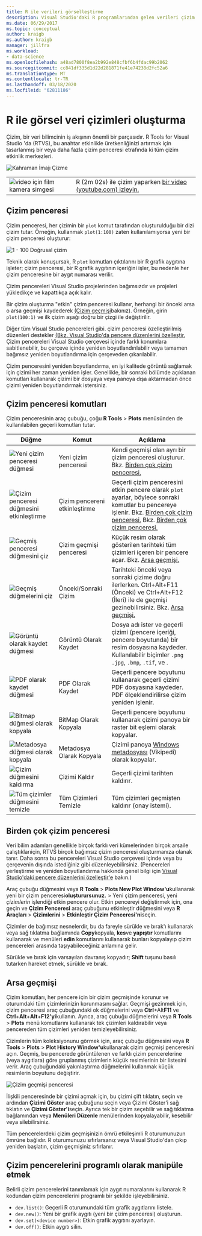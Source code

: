 ```yaml
---
title: R ile verileri görselleştirme
description: Visual Studio'daki R programlarından gelen verileri çizim pencerelerini kullanarak nasıl çizilir?
ms.date: 06/29/2017
ms.topic: conceptual
author: kraigb
ms.author: kraigb
manager: jillfra
ms.workload:
- data-science
ms.openlocfilehash: a48ad7800f8ea2b992e848cfbf6b4fdac99b2062
ms.sourcegitcommit: cc841df335d1d22d281871fe41e74238d2fc52a6
ms.translationtype: MT
ms.contentlocale: tr-TR
ms.lasthandoff: 03/18/2020
ms.locfileid: "62811186"
---
```

# <a name="create-visual-data-plots-with-r"></a>R ile görsel veri çizimleri oluşturma

Çizim, bir veri bilimcinin iş akışının önemli bir parçasıdır. R Tools for Visual Studio 'da (RTVS), bu anahtar etkinlikle üretkenliğinizi artırmak için tasarlanmış bir veya daha fazla çizim penceresi etrafında ki tüm çizim etkinlik merkezleri.

![Kahraman İmajı Çizme](media/plotting-hero-image.png)

|   |   |
|---|---|
| ![video için film kamera simgesi](../install/media/video-icon.png "Nasıl yapılacağını görmek için") | R (2m 02s) ile çizim yaparken [bir video (youtube.com) izleyin.](https://www.youtube.com/watch?v=ZTbKmz5RSgY) |

## <a name="the-plot-window"></a>Çizim penceresi

Çizim penceresi, her çizimin bir `plot` komut tarafından oluşturulduğu bir dizi çizim tutar. Örneğin, kullanmak `plot(1:100)` zaten kullanılamıyorsa yeni bir çizim penceresi oluşturur:

![1 - 100 Doğrusal çizim](media/plotting-1-to-100.png)

Teknik olarak konuşursak, R `plot` komutları çıktılarını bir R grafik aygıtına işleter; çizim penceresi, bir R grafik aygıtının içeriğini işler, bu nedenle her çizim penceresine bir aygıt numarası verilir.

Çizim pencereleri Visual Studio projelerinden bağımsızdır ve projeleri yükledikçe ve kapattıkça açık kalır.

Bir çizim oluşturma "etkin" çizim penceresi kullanır, herhangi bir önceki arsa o arsa geçmişi kaydederek [(Çizim geçmişi](#plot-history)bakınız). Örneğin, girin `plot(100:1)` ve ilk çizim aşağı doğru bir çizgi ile değiştirilir.

Diğer tüm Visual Studio pencereleri gibi. çizim penceresi özelleştirilmiş düzenleri destekler [(Bkz. Visual Studio'da pencere düzenlerini özelleştir.](../ide/customizing-window-layouts-in-visual-studio.md) Çizim pencereleri Visual Studio çerçevesi içinde farklı konumlara sabitlenebilir, bu çerçeve içinde yeniden boyutlandırılabilir veya tamamen bağımsız yeniden boyutlandırma için çerçeveden çıkarılabilir.

Çizim penceresini yeniden boyutlandırma, en iyi kalitede görüntü sağlamak için çizimi her zaman yeniden işler. Genellikle, bir sonraki bölümde açıklanan komutları kullanarak çizimi bir dosyaya veya panoya dışa aktarmadan önce çizimi yeniden boyutlandırmak istersiniz.

## <a name="plot-window-commands"></a>Çizim penceresi komutları

Çizim penceresinin araç çubuğu, çoğu **R Tools** > **Plots** menüsünden de kullanılabilen geçerli komutları tutar.

| Düğme | Komut | Açıklama |
| --- | --- | --- |
| ![Yeni çizim penceresi düğmesi](media/plotting-toolbar-01-new-plot-window.png) | Yeni çizim penceresi | Kendi geçmişi olan ayrı bir çizim penceresi oluşturur. Bkz. [Birden çok çizim penceresi.](#multiple-plot-windows) |
| ![Çizim penceresi düğmesini etkinleştirme](media/plotting-toolbar-02-activate-plot-window.png) | Çizim pencereni etkinleştirme | Geçerli çizim penceresini etkin pencere olarak `plot` ayarlar, böylece sonraki komutlar bu pencereye işlenir. Bkz. [Birden çok çizim penceresi.](#multiple-plot-windows) Bkz. [Birden çok çizim penceresi.](#multiple-plot-windows) |
| ![Geçmiş penceresi düğmesini çiz](media/plotting-toolbar-03-plot-history.png) | Çizim geçmişi penceresi | Küçük resim olarak gösterilen tarihteki tüm çizimleri içeren bir pencere açar. Bkz. [Arsa geçmişi.](#plot-history) |
| ![Geçmiş düğmelerini çiz](media/plotting-toolbar-04-plot-history-arrows.png) | Önceki/Sonraki Çizim |  Tarihteki önceki veya sonraki çizime doğru ilerlerken. Ctrl+Alt+F11 (Önceki) ve Ctrl+Alt+F12 (İleri) ile de geçmişi gezinebilirsiniz. Bkz. [Arsa geçmişi.](#plot-history) |
| ![Görüntü olarak kaydet düğmesi](media/plotting-toolbar-05-save-as-image.png)| Görüntü Olarak Kaydet | Dosya adı ister ve geçerli çizimi (pencere içeriği, pencere boyutunda) bir resim dosyasına kaydeder. Kullanılabilir biçimler `.png` `.jpg`, `.bmp`, `.tif`, ve . |
| ![PDF olarak kaydet düğmesi](media/plotting-toolbar-06-save-as-pdf.png)| PDF Olarak Kaydet | Geçerli pencere boyutunu kullanarak geçerli çizimi PDF dosyasına kaydeder. PDF ölçeklendirilirse çizim yeniden işlenir. |
| ![Bitmap düğmesi olarak kopyala](media/plotting-toolbar-07-copy-as-bitmap.png)| BitMap Olarak Kopyala | Geçerli pencere boyutunu kullanarak çizimi panoya bir raster bit eşlemi olarak kopyalar. |
| ![Metadosya düğmesi olarak kopyala](media/plotting-toolbar-08-copy-as-metafile.png)| Metadosya Olarak Kopyala | Çizimi panoya [Windows metadosyası](https://en.wikipedia.org/wiki/Windows_Metafile) (Vikipedi) olarak kopyalar. |
| ![Çizim düğmesini kaldırma](media/plotting-toolbar-09-remove-plot.png)| Çizimi Kaldır | Geçerli çizimi tarihten kaldırır. |
| ![Tüm çizimler düğmesini temizle](media/plotting-toolbar-10-clear-all-plots.png) | Tüm Çizimleri Temizle | Tüm çizimleri geçmişten kaldırır (onay istemi). |

## <a name="multiple-plot-windows"></a>Birden çok çizim penceresi

Veri bilim adamları genellikle birçok farklı veri kümelerinden birçok arsaile çalıştıklarıiçin, RTVS birçok bağımsız çizim penceresi oluşturmanıza olanak tanır. Daha sonra bu pencereleri Visual Studio çerçevesi içinde veya bu çerçevenin dışında istediğiniz gibi düzenleyebilirsiniz. (Pencereleri yerleştirme ve yeniden boyutlandırma hakkında genel bilgi için [Visual Studio'daki pencere düzenlerini özelleştir'e](../ide/customizing-window-layouts-in-visual-studio.md) bakın.)

Araç çubuğu düğmesini veya **R Tools** > **Plots New Plot Window'u**kullanarak yeni bir çizim penceresi**oluşturursunuz.** >  Yeni çizim penceresi, yeni *çizimlerin* işlendiği etkin pencere olur. Etkin pencereyi değiştirmek için, ona geçin ve **Çizim Penceresi** araç çubuğunu etkinleştir düğmesini veya **R Araçları** > **Çizimlerini** > **Etkinleştir Çizim Penceresi'ni**seçin.

Çizimler de bağımsız nesnelerdir, bu da fareyle sürükle ve bırak'ı kullanarak veya sağ tıklatma bağlamında **Copy**kopyala, **kes**ve **yapıştır** komutlarını kullanarak ve menüleri **edin** komutlarını kullanarak bunları kopyalayıp çizim pencereleri arasında taşıyabileceğiniz anlamına gelir.

Sürükle ve bırak için varsayılan davranış kopyadır; **Shift** tuşunu basılı tutarken hareket etmek, sürükle ve bırak.

## <a name="plot-history"></a>Arsa geçmişi

Çizim komutları, her pencere için bir çizim geçmişinde korunur ve oturumdaki tüm çizimlerinizin korunmasını sağlar. Geçmişi gezinmek için, çizim penceresi araç çubuğundaki ok düğmelerini veya **Ctrl**+Alt**F11** ve **Ctrl**+**Alt**+**Alt**+**F12'yi**kullanın. Ayrıca, araç çubuğu düğmelerini veya **R Tools** > **Plots** menü komutlarını kullanarak tek çizimleri kaldırabilir veya pencereden tüm çizimleri yeniden temizleyebilirsiniz.

Çizimlerin tüm koleksiyonunu görmek için, araç çubuğu düğmesini veya **R Tools** > **Plots** > **Plot History Window'u**kullanarak çizim geçmişi penceresini açın.
Geçmiş, bu pencerede görüntülenen ve farklı çizim pencerelerine (veya aygıtlara) göre gruplanmış çizimlerin küçük resimlerinin bir listesini verir. Araç çubuğundaki yakınlaştırma düğmelerini kullanmak küçük resimlerin boyutunu değiştirir.

![Çizim geçmişi penceresi](media/plotting-plot-history-window.png)

İlişkili penceresinde bir çizimi açmak için, bu çizimi çift tıklatın, seçin ve ardından **Çizimi Göster** araç çubuğunu seçin veya Çizimi Göster'i sağ tıklatın ve **Çizimi Göster'i**seçin. Ayrıca tek bir çizim seçebilir ve sağ tıklatma bağlamından veya **Menüleri Düzenle** menülerinden kopyalayabilir, kesebilir veya silebilirsiniz.

Tüm pencerelerdeki çizim geçmişinizin ömrü etkileşimli R oturumunuzun ömrüne bağlıdır. R oturumunuzu sıfırlarsanız veya Visual Studio'dan çıkıp yeniden başlatın, çizim geçmişiniz sıfırlanır.

## <a name="programmatically-manipulate-plot-windows"></a>Çizim pencerelerini programlı olarak manipüle etmek

Belirli çizim pencerelerini tanımlamak için aygıt numaralarını kullanarak R kodundan çizim pencerelerini programlı bir şekilde işleyebilirsiniz.

- `dev.list()`: Geçerli R oturumundaki tüm grafik aygıtlarını listele.
- `dev.new()`: Yeni bir grafik aygıtı (yeni bir çizim penceresi) oluşturun.
- `dev.set(<device number>)`: Etkin grafik aygıtını ayarlayın.
- `dev.off()`: Etkin aygıtı silin.
